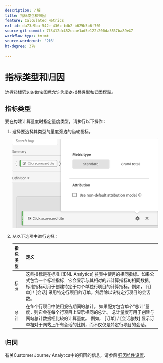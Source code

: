 ```yaml
---
description: 了解
title: 指标类型和归因
feature: Calculated Metrics
exl-id: da73a9ba-542e-436c-bdb2-b629b5b6f760
source-git-commit: 7f3412dc852ccae1ad5e122c200da5567ba89e87
workflow-type: tm+mt
source-wordcount: '216'
ht-degree: 37%

---
```


# 指标类型和归因

选择指标旁边的齿轮图标允许您指定指标类型和归因模型。

## 指标类型

要在构建计算量度时指定量度类型，请执行以下操作：

1. 选择要选择其类型的量度旁边的齿轮图标。

   ![](assets/cm_type_alloc.png)

1. 从以下选项中进行选择：

   | 指标类型 | 定义 |
   |---|---|
   | 标准 | 这些指标是在标准 [!DNL Analytics] 报表中使用的相同指标。如果公式包含一个标准指标，它会显示与其相对的非计算指标的相同数据。标准指标可用于创建特定于每个单独行项目的计算指标。例如， [订单] / [会话] 采用特定行项目的订单，然后除以该特定行项目的会话数。 |
   | 总计 | 在每个行项目中使用报告期间的总计。 如果配方包含单个“总计”量度，则它会在每个行项目上显示相同的总计。 总计量度可用于创建与网站总计数据相比较的计算量度。 例如， [订单] / [会话总数] 显示订单相对于网站上所有会话的比例，而不仅仅是特定行项目的会话。 |

## 归因

有关Customer Journey Analytics中的归因的信息，请参阅 [归因组件设置](/help/data-views/component-settings/attribution.md).
